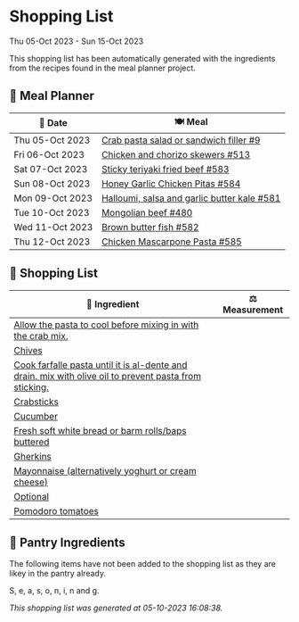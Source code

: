 # Shopping List

Thu 05-Oct 2023 - Sun 15-Oct 2023

This shopping list has been automatically generated with the ingredients from the recipes found in the meal planner project.

## 📅 Meal Planner

|📅 Date| 🍽️ Meal|
|----|----|
|Thu 05-Oct 2023|[Crab pasta salad or sandwich filler #9](https://github.com/jcallaghan/The-Cookbook/issues/9)|
|Fri 06-Oct 2023|[Chicken and chorizo skewers #513](https://github.com/jcallaghan/The-Cookbook/issues/513)|
|Sat 07-Oct 2023|[Sticky teriyaki fried beef #583](https://github.com/jcallaghan/The-Cookbook/issues/583)|
|Sun 08-Oct 2023|[Honey Garlic Chicken Pitas #584](https://github.com/jcallaghan/The-Cookbook/issues/584)|
|Mon 09-Oct 2023|[Halloumi, salsa and garlic butter kale  #581](https://github.com/jcallaghan/The-Cookbook/issues/581)|
|Tue 10-Oct 2023|[Mongolian beef #480](https://github.com/jcallaghan/The-Cookbook/issues/480)|
|Wed 11-Oct 2023|[Brown butter fish #582](https://github.com/jcallaghan/The-Cookbook/issues/582)|
|Thu 12-Oct 2023|[Chicken Mascarpone Pasta  #585](https://github.com/jcallaghan/The-Cookbook/issues/585)|

## 🛒 Shopping List

| 🍌 Ingredient| ⚖️ Measurement|
|----------|-----------|
|[Allow the pasta to cool before mixing in with the crab mix.](https://www.sainsburys.co.uk/gol-ui/SearchResults/Allow%20the%20pasta%20to%20cool%20before%20mixing%20in%20with%20the%20crab%20mix.)||
|[Chives](https://www.sainsburys.co.uk/gol-ui/SearchResults/Chives)||
|[Cook farfalle pasta until it is al-dente and drain. mix with olive oil to prevent pasta from sticking.](https://www.sainsburys.co.uk/gol-ui/SearchResults/Cook%20farfalle%20pasta%20until%20it%20is%20al-dente%20and%20drain.%20mix%20with%20olive%20oil%20to%20prevent%20pasta%20from%20sticking.)||
|[Crabsticks](https://www.sainsburys.co.uk/gol-ui/SearchResults/Crabsticks)||
|[Cucumber](https://www.sainsburys.co.uk/gol-ui/SearchResults/Cucumber)||
|[Fresh soft white bread or barm rolls/baps buttered](https://www.sainsburys.co.uk/gol-ui/SearchResults/Fresh%20soft%20white%20bread%20or%20barm%20rolls/baps%20buttered)||
|[Gherkins](https://www.sainsburys.co.uk/gol-ui/SearchResults/Gherkins)||
|[Mayonnaise (alternatively yoghurt or cream cheese)](https://www.sainsburys.co.uk/gol-ui/SearchResults/Mayonnaise%20(alternatively%20yoghurt%20or%20cream%20cheese))||
|[Optional](https://www.sainsburys.co.uk/gol-ui/SearchResults/Optional)||
|[Pomodoro tomatoes](https://www.sainsburys.co.uk/gol-ui/SearchResults/Pomodoro%20tomatoes)||

## 🏪 Pantry Ingredients

The following items have not been added to the shopping list as they are likey in the pantry already.

S, e, a, s, o, n, i, n and g.


_This shopping list was generated at 05-10-2023 16:08:38._